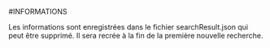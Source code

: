 #INFORMATIONS

Les informations sont enregistrées dans le fichier searchResult.json qui peut être supprimé. Il sera recrée à la fin de la première nouvelle recherche.